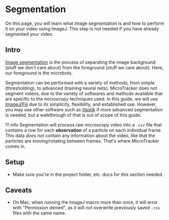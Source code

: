 # Segmentation
On this page, you will learn what image segmentation is and how to perform it on your video using ImageJ. This step is not needed if you have already segmented your video.

## Intro
[Image segmentation](https://en.wikipedia.org/wiki/Image_segmentation) is the process of separating the image background (stuff we don't care about) from the foreground (stuff we care about). Here, our foreground is the microbots.

Segmentation can be performed with a variety of methods, from simple (thresholding), to advanced (training neural nets). MicroTracker does not segment videos, due to the variety of softwares and methods available that are specific to the microscopy techniques used. In this guide, we will use [ImageJ/Fiji](https://imagej.net/software/fiji/) due to its simplicity, flexibility, and established use. However, you may use other software such as [illastik](https://www.ilastik.org/) if more advanced segmentation is needed, but a walkthrough of that is out of scope of this guide.

!!! info
    Segmentation will process raw microscopy video into a `.csv` file that contains a row for each **observation** of a particle on each individual frame. This data *does not* contain any information about the video, like that the particles are moving/rotating between frames. That's where MicroTracker comes in.

## Setup
* Make sure you're in the project folder, etc. docs for this section needed.


## Caveats
- On Mac, when running the ImageJ macro more than once, it will error with "Permission denied", as it will not overwrite previously saved `.csv` files with the same name.